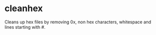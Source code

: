 # cleanhex
Cleans up hex files by removing 0x, non hex characters, whitespace and lines starting with #.
